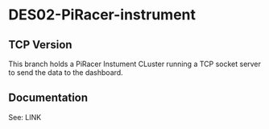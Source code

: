 # DES02-PiRacer-instrument
## TCP Version
This branch holds a PiRacer Instument CLuster running a TCP socket server to send the data to the dashboard. 
## Documentation
See: LINK 
